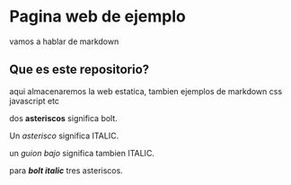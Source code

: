 # Pagina web de ejemplo

vamos a hablar de markdown

## Que es este repositorio?

aqui almacenaremos la web estatica, tambien ejemplos de markdown css javascript etc

dos **asteriscos** significa bolt.

Un *asterisco* significa ITALIC.

un _guion bajo_ significa tambien ITALIC.

para ***bolt italic*** tres asteriscos.